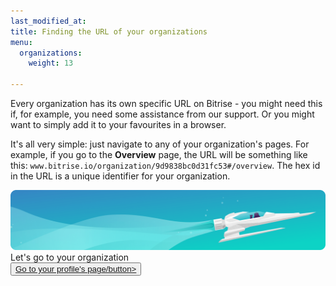 ```yaml
---
last_modified_at: 
title: Finding the URL of your organizations
menu:
  organizations:
    weight: 13

---
```

Every organization has its own specific URL on Bitrise - you might need this if, for example, you need some assistance from our support. Or you might want to simply add it to your favourites in a browser.

It's all very simple: just navigate to any of your organization's pages. For example, if you go to the **Overview** page, the URL will be something like this: `www.bitrise.io/organization/9d9838bc0d31fc53#/overview`. The hex id in the URL is a unique identifier for your organization.

<div class="banner">
<img src="/assets/images/banner-bg-888x170.png" style="border: none;">
<div class="deploy-text">Let's go to your organization</div>
<a target="_blank" href="https://app.bitrise.io/users/sign_up?utm_source=devcenter&utm_medium=bottom_cta"><button class="button">Go to your profile's page/button></a>
</div>